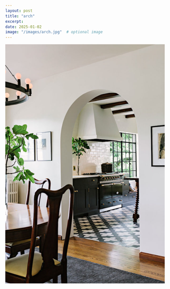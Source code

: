 ```yaml
---
layout: post
title: "arch"
excerpt:
date: 2025-01-02
image: "/images/arch.jpg"  # optional image
---
```


<img src="/images/arch.jpg">
